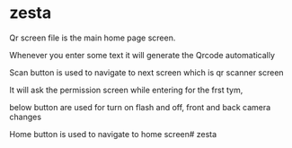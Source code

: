 # zesta


Qr screen file is the main home page screen. 

Whenever you enter some text it will generate the Qrcode automatically

Scan button is used to navigate to next screen which is qr scanner screen

It will ask the permission screen while entering for the frst tym,

below button are used for turn on flash and off, front and back camera changes

Home button is used to navigate to home screen#   z e s t a  
 
